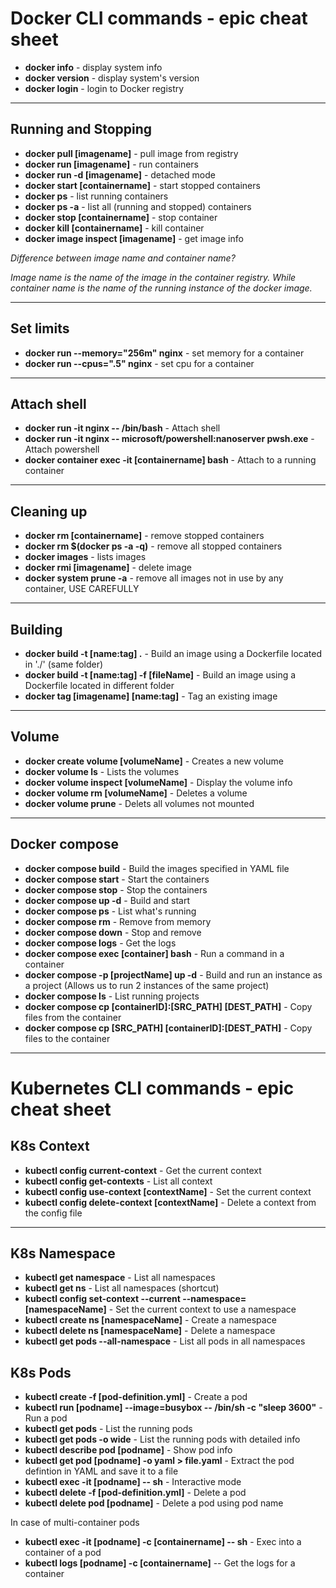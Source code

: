 # Docker CLI commands - epic cheat sheet

- **docker info** - display system info
- **docker version** - display system's version
- **docker login** - login to Docker registry

---

## Running and Stopping

- **docker pull [imagename]** - pull image from registry
- **docker run [imagename]** - run containers
- **docker run -d [imagename]** - detached mode
- **docker start [containername]** - start stopped containers
- **docker ps** - list running containers
- **docker ps -a** - list all (running and stopped) containers
- **docker stop [containername]** - stop container
- **docker kill [containername]** - kill container
- **docker image inspect [imagename]** - get image info


*Difference between image name and container name?*

*Image name is the name of the image in the container registry. While container name is the name of the running instance of the docker image.*

---

## Set limits

- **docker run --memory="256m" nginx** - set memory for a container
- **docker run --cpus=".5" nginx** - set cpu for a container

---

## Attach shell

- **docker run -it nginx -- /bin/bash** - Attach shell
- **docker run -it nginx -- microsoft/powershell:nanoserver pwsh.exe** - Attach powershell
- **docker container exec -it [containername] bash** - Attach to a running container

---

## Cleaning up

- **docker rm [containername]** - remove stopped containers
- **docker rm $(docker ps -a -q)** - remove all stopped containers
- **docker images** - lists images
- **docker rmi [imagename]** - delete image
- **docker system prune -a** - remove all images not in use by any container, USE CAREFULLY

---

## Building

- **docker build -t [name:tag] .** - Build an image using a Dockerfile located in './' (same folder)
- **docker build -t [name:tag] -f [fileName]** - Build an image using a Dockerfile located in different folder
- **docker tag [imagename] [name:tag]** - Tag an existing image

---

## Volume

- **docker create volume [volumeName]** - Creates a new volume
- **docker volume ls** - Lists the volumes
- **docker volume inspect [volumeName]** - Display the volume info
- **docker volume rm [volumeName]** - Deletes a volume
- **docker volume prune** - Delets all volumes not mounted

---

## Docker compose

- **docker compose build** - Build the images specified in YAML file
- **docker compose start** - Start the containers
- **docker compose stop** - Stop the containers
- **docker compose up -d** - Build and start
- **docker compose ps** - List what's running
- **docker compose rm** - Remove from memory
- **docker compose down** - Stop and remove
- **docker compose logs** - Get the logs
- **docker compose exec [container] bash** - Run a command in a container
- **docker compose -p [projectName] up -d** - Build and run an instance as a project (Allows us to run 2 instances of the same project)
- **docker compose ls** - List running projects
- **docker compose cp [containerID]:[SRC_PATH] [DEST_PATH]** - Copy files from the container
- **docker compose cp [SRC_PATH] [containerID]:[DEST_PATH]** - Copy files to the container

---

# Kubernetes CLI commands - epic cheat sheet

## K8s Context

- **kubectl config current-context** - Get the current context
- **kubectl config get-contexts** - List all context
- **kubectl config use-context [contextName]** - Set the current context
- **kubectl config delete-context [contextName]** - Delete a context from the config file

---

## K8s Namespace

- **kubectl get namespace** - List all namespaces
- **kubectl get ns** - List all namespaces (shortcut)
- **kubectl config set-context --current --namespace=[namespaceName]** - Set the current context to use a namespace
- **kubectl create ns [namespaceName]** - Create a namespace
- **kubectl delete ns [namespaceName]** - Delete a namespace
- **kubectl get pods --all-namespace** - List all pods in all namespaces

## K8s Pods

- **kubectl create -f [pod-definition.yml]** - Create a pod
- **kubectl run [podname] --image=busybox -- /bin/sh -c "sleep 3600"** - Run a pod
- **kubectl get pods** - List the running pods
- **kubectl get pods -o wide** - List the running pods with detailed info
- **kubectl describe pod [podname]** - Show pod info
- **kubectl get pod [podname] -o yaml > file.yaml** - Extract the pod defintion in YAML and save it to a file
- **kubectl exec -it [podname] -- sh** - Interactive mode
- **kubectl delete -f [pod-definition.yml]** - Delete a pod
- **kubectl delete pod [podname]** - Delete a pod using pod name

In case of multi-container pods

- **kubectl exec -it [podname] -c [containername] -- sh** - Exec into a container of a pod
- **kubectl logs [podname] -c [containername]** -- Get the logs for a container





